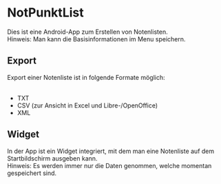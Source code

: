 # NotPunktList
Dies ist eine Android-App zum Erstellen von Notenlisten.<br>
Hinweis: Man kann die Basisinformationen im Menu speichern.

## Export
Export einer Notenliste ist in folgende Formate möglich:<br>
<br>
<ul>
  <li>TXT</li>
  <li>CSV (zur Ansicht in Excel und Libre-/OpenOffice)</li>
  <li>XML</li>
</ul>

## Widget
In der App ist ein Widget integriert, mit dem man eine Notenliste auf dem Startbildschirm ausgeben kann.<br>
Hinweis: Es werden immer nur die Daten genommen, welche momentan gespeichert sind.
